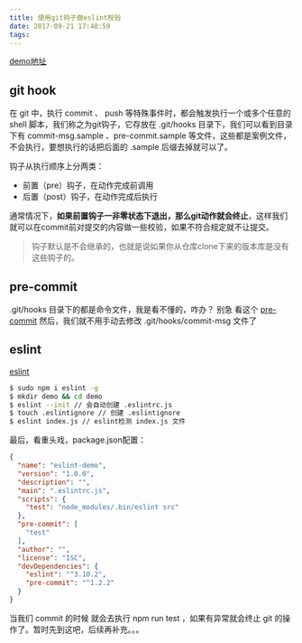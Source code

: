 ```yaml
---
title: 使用git钩子做eslint校验
date: 2017-09-21 17:48:59
tags:
---
```

[demo地址](https://github.com/weitongtong/git-eslint-hook)

## git hook

在 git 中，执行 commit 、 push 等特殊事件时，都会触发执行一个或多个任意的 shell 脚本，我们称之为git钩子，它存放在 .git/hooks 目录下，我们可以看到目录下有 commit-msg.sample 、pre-commit.sample 等文件，这些都是案例文件，不会执行，要想执行的话把后面的 .sample 后缀去掉就可以了。

钩子从执行顺序上分两类：
* 前置（pre）钩子，在动作完成前调用
* 后置（post）钩子，在动作完成后执行

通常情况下，**如果前置钩子一非零状态下退出，那么git动作就会终止**，这样我们就可以在commit前对提交的内容做一些校验，如果不符合规定就不让提交。

> 钩子默认是不会继承的，也就是说如果你从仓库clone下来的版本库是没有这些钩子的。

## pre-commit

.git/hooks 目录下的都是命令文件，我是看不懂的，咋办？
别急 看这个 [pre-commit](https://github.com/observing/pre-commit)
然后，我们就不用手动去修改 .git/hooks/commit-msg 文件了

## eslint
[eslint](https://github.com/eslint/eslint)
``` bash
$ sudo npm i eslint -g
$ mkdir demo && cd demo
$ eslint --init // 会自动创建 .eslintrc.js
$ touch .eslintignore // 创建 .eslintignore
$ eslint index.js // eslint检测 index.js 文件
```

最后，看重头戏，package.json配置：
``` json
{
  "name": "eslint-demo",
  "version": "1.0.0",
  "description": "",
  "main": ".eslintrc.js",
  "scripts": {
    "test": "node_modules/.bin/eslint src"
  },
  "pre-commit": [
    "test"
  ],
  "author": "",
  "license": "ISC",
  "devDependencies": {
    "eslint": "^3.10.2",
    "pre-commit": "^1.2.2"
  }
}
```
当我们 commit 的时候 就会去执行 npm run test ，如果有异常就会终止 git 的操作了。暂时先到这吧，后续再补充。。。
